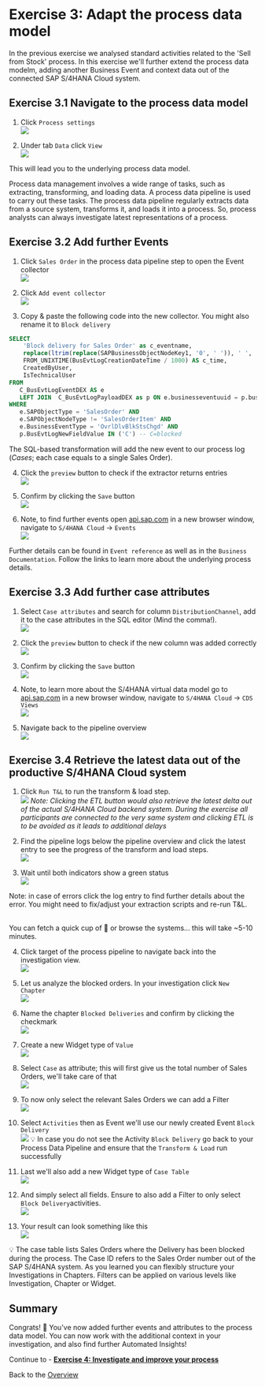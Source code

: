 # Exercise 3: Adapt the process data model

In the previous exercise we analysed standard activities related to the 'Sell from Stock' process. In this exercise we'll further extend the process data modelm, adding another Business Event and context data out of the connected SAP S/4HANA Cloud system.



## Exercise 3.1 Navigate to the process data model

1. Click `Process settings`
<br>![](images/3_001.png)

2. Under tab `Data` click `View`
<br>![](images/3_002.png)

This will lead you to the underlying process data model. 

Process data management involves a wide range of tasks, such as extracting, transforming, and loading data. A process data pipeline is used to carry out these tasks. The process data pipeline regularly extracts data from a source system, transforms it, and loads it into a process. So, process analysts can always investigate latest representations of a process.


## Exercise 3.2 Add further Events

1. Click `Sales Order` in the process data pipeline step to open the Event collector
<br>![](images/3_003.png)

2. Click `Add event collector`
<br>![](images/3_004.png)

3. Copy & paste the following code into the new collector. You might also rename it to `Block delivery`
```sql
SELECT
    'Block delivery for Sales Order' as c_eventname,
    replace(ltrim(replace(SAPBusinessObjectNodeKey1, '0', ' ')), ' ', '0') AS c_caseid,
    FROM_UNIXTIME(BusEvtLogCreationDateTime / 1000) AS c_time, 
    CreatedByUser,
    IsTechnicalUser
FROM 
   C_BusEvtLogEventDEX AS e
   LEFT JOIN  C_BusEvtLogPayloadDEX as p ON e.businesseventuuid = p.businesseventuuid
WHERE 
   e.SAPObjectType = 'SalesOrder' AND
   e.SAPObjectNodeType != 'SalesOrderItem' AND
   e.BusinessEventType = 'OvrlDlvBlkStsChgd' AND
   p.BusEvtLogNewFieldValue IN ('C') -- C=blocked
```
The SQL-based transformation will add the new event to our process log (*Cases*; each case equals to a single Sales Order).

4. Click the `preview` button to check if the extractor returns entries
<br>![](images/3_011.png)

5. Confirm by clicking the `Save` button
<br>![](images/3_014.png)

6. Note, to find further events open [api.sap.com](https://api.sap.com) in a new browser window, navigate to `S/4HANA Cloud` -> `Events`
<br>![](images/3_005.png)

Further details can be found in `Event reference` as well as in the `Business Documentation`. Follow the links to learn more about the underlying process details. 


## Exercise 3.3 Add further case attributes

1. Select `Case attributes` and search for column `DistributionChannel`, add it to the case attributes in the SQL editor (Mind the comma!).
<br>![](images/3_006.png)

2. Click the `preview` button to check if the new column was added correctly
<br>![](images/3_011.png)

3. Confirm by clicking the `Save` button
<br>![](images/3_014.png)

4. Note, to learn more about the S/4HANA virtual data model go to [api.sap.com](https://api.sap.com) in a new browser window, navigate to `S/4HANA Cloud` -> `CDS Views`
<br>![](images/3_007.png)

5. Navigate back to the pipeline overview
<br>![](images/3_008.png)


## Exercise 3.4 Retrieve the latest data out of the productive S/4HANA Cloud system

1. Click `Run T&L` to run the transform & load step. 
<br>![](images/3_009.png)
 *Note: Clicking the ETL button would also retrieve the latest delta out of the actual S/4HANA Cloud backend system. During the exercise all participants are connected to the very same system and clicking ETL is to be avoided as it leads to additional delays* 

2. Find the pipeline logs below the pipeline overview and click the latest entry to see the progress of the transform and load steps. 
<br>![](images/3_010.png)

3. Wait until both indicators show a green status
<br>![](images/3_015.png)

Note: in case of errors click the log entry to find further details about the error. You might need to fix/adjust your extraction scripts and re-run T&L.

<br>You can fetch a quick cup of 🍵 or browse the systems... this will take ~5-10 minutes.

4. Click target of the process pipeline to navigate back into the investigation view. 
<br>![](images/3_012.png)

5. Let us analyze the blocked orders. In your investigation click  `New Chapter`
<br>![](../ex4/images/4_001.png)

6. Name the chapter `Blocked Deliveries` and confirm by clicking the checkmark
<br>![](images/3_016.png)

7. Create a new Widget type of `Value`
<br>![](images/3_018.png)

8. Select `Case` as attribute; this will first give us the total number of Sales Orders, we'll take care of that
<br>![](images/3_017.png)

9. To now only select the relevant Sales Orders we can add a Filter
<br>![](images/3_019.png)

10. Select `Activities` then as Event we'll use our newly created Event `Block Delivery`
<br>![](images/3_020.png)
💡 In case you do not see the Activity `Block Delivery` go back to your Process Data Pipeline and ensure that the `Transform & Load` run successfully

11. Last we'll also add a new Widget type of `Case Table`
<br>![](images/3_021.png)

12. And simply select all fields. Ensure to also add a Filter to only select `Block Delivery`activities.
<br>![](images/3_022.png)

13. Your result can look something like this
<br>![](images/3_023.png)

💡 The case table lists Sales Orders where the Delivery has been blocked during the process. The Case ID refers to the Sales Order number out of the SAP S/4HANA system. As you learned you can flexibly structure your Investigations in Chapters. Filters can be applied on various levels like Investigation, Chapter or Widget.


## Summary

Congrats! 🥳 You've now added further events and attributes to the process data model. You can now work with the additional context in your investigation, and also find further Automated Insights! 

Continue to - **[Exercise 4: Investigate and improve your process](../ex4/README.md)**

Back to the [Overview](../../README.md)

